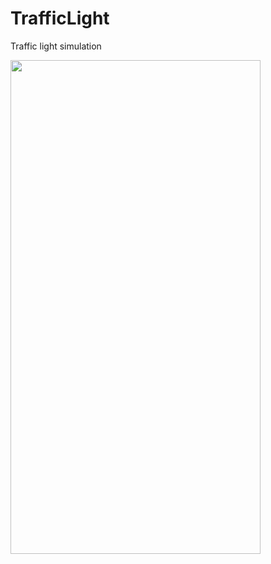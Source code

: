 # TrafficLight
Traffic light simulation 

<img src="https://user-images.githubusercontent.com/13619590/90015805-b9f99b80-dcc6-11ea-84f0-f3e90e55c035.gif" width="400" height="790">
